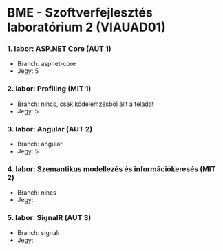 # BME - Szoftverfejlesztés laboratórium 2 (VIAUAD01)

### 1. labor: ASP.NET Core (AUT 1)
- Branch: aspnet-core
- Jegy: 5

### 2. labor: Profiling (MIT 1)
- Branch: nincs, csak kódelemzésből állt a feladat
- Jegy: 5

### 3. labor: Angular (AUT 2)
- Branch: angular
- Jegy: 5

### 4. labor: Szemantikus modellezés és információkeresés (MIT 2)
- Branch: nincs
- Jegy:

### 5. labor: SignalR (AUT 3)
- Branch: signalr
- Jegy:

